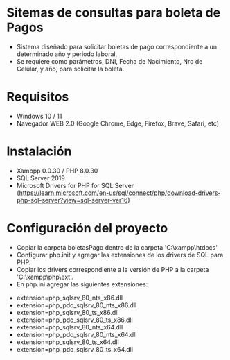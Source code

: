 # Sitemas de consultas para boleta de Pagos
* Sistema diseñado para solicitar boletas de pago correspondiente a un determinado año y periodo laboral,
* Se requiere como parámetros, DNI, Fecha de Nacimiento, Nro de Celular, y año, para solicitar la boleta.

# Requisitos
* Windows 10 / 11
* Navegador WEB 2.0 (Google Chrome, Edge, Firefox, Brave, Safari, etc)

# Instalación
* Xamppp 0.0.30 / PHP 8.0.30
* SQL Server 2019
* Microsoft Drivers for PHP for SQL Server (https://learn.microsoft.com/en-us/sql/connect/php/download-drivers-php-sql-server?view=sql-server-ver16)

# Configuración del proyecto
* Copiar la carpeta boletasPago dentro de la carpeta 'C:\xampp\htdocs'
* Configurar php.init y agregar las extensiones de los drivers de SQL para PHP.
* Copiar los drivers correspondiente a la versión de PHP a la carpeta 'C:\xampp\php\ext'.
* En php.ini agregar las siguientes extensiones:
- extension=php_sqlsrv_80_nts_x86.dll
- extension=php_pdo_sqlsrv_80_nts_x86.dll
- extension=php_sqlsrv_80_ts_x86.dll
- extension=php_pdo_sqlsrv_80_ts_x86.dll
- extension=php_sqlsrv_80_nts_x64.dll
- extension=php_pdo_sqlsrv_80_nts_x64.dll
- extension=php_sqlsrv_80_ts_x64.dll
- extension=php_pdo_sqlsrv_80_ts_x64.dll